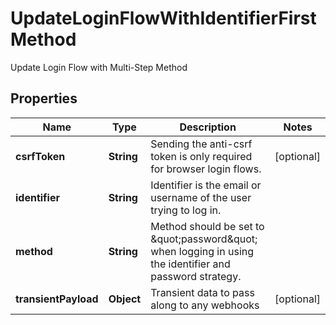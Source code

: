 

# UpdateLoginFlowWithIdentifierFirstMethod

Update Login Flow with Multi-Step Method

## Properties

| Name | Type | Description | Notes |
|------------ | ------------- | ------------- | -------------|
|**csrfToken** | **String** | Sending the anti-csrf token is only required for browser login flows. |  [optional] |
|**identifier** | **String** | Identifier is the email or username of the user trying to log in. |  |
|**method** | **String** | Method should be set to \&quot;password\&quot; when logging in using the identifier and password strategy. |  |
|**transientPayload** | **Object** | Transient data to pass along to any webhooks |  [optional] |



